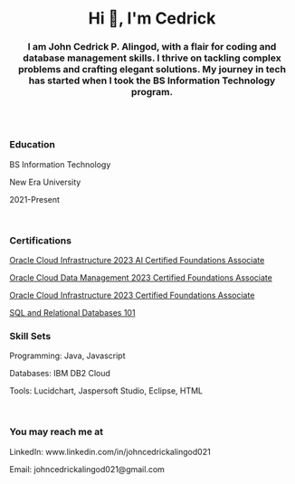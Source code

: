 <h1 align="center">Hi 👋, I'm Cedrick</h1>
<h3 align="center">I am John Cedrick P. Alingod, with a flair for coding and database management skills. I thrive on tackling complex problems and crafting elegant solutions. My journey in tech has started when I took the BS Information Technology program.</h3><br><br>

<h3 align="left">Education</h3>
<p align="left">BS Information Technology</p>
<p align="left">New Era University</p>
<p align="left">2021-Present</p><br>


<h3 align="left">Certifications</h3>
<p align="left"><a href="#">Oracle Cloud Infrastructure 2023 AI Certified Foundations Associate</a></p>
<p align="left"><a href="#">Oracle Cloud Data Management 2023 Certified Foundations Associate</a></p>
<p align="left"><a href="#">Oracle Cloud Infrastructure 2023 Certified Foundations Associate</a></p>
<p align="left"><a href="#">SQL and Relational Databases 101</a></p>

<h3 align="left">Skill Sets</h3>
<p align="left">Programming: Java, Javascript</p>
<p align="left">Databases: IBM DB2 Cloud</p>
<p align="left">Tools:  Lucidchart, Jaspersoft Studio, Eclipse, HTML</p><br>

<h3 align="left">You may reach me at</h3>
<p align="left">LinkedIn: www.linkedin.com/in/johncedrickalingod021</p>
<p align="left">Email: johncedrickalingod021@gmail.com</p><br>


